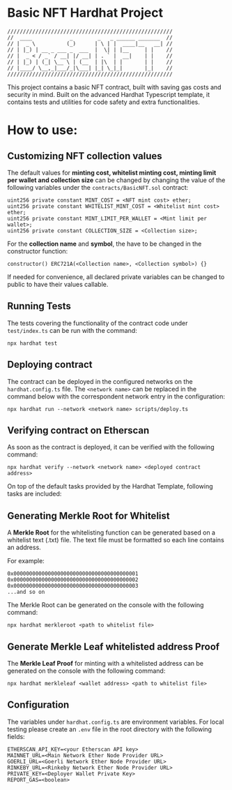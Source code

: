 # Basic NFT Hardhat Project
```shell
/////////////////////////////////////////////////////
//  ____            _        _   _ ______ _______  //
// |  _ \          (_)      | \ | |  ____|__   __| //
// | |_) | __ _ ___ _  ___  |  \| | |__     | |    //
// |  _ < / _` / __| |/ __| | . ` |  __|    | |    //
// | |_) | (_| \__ \ | (__  | |\  | |       | |    //
// |____/ \__,_|___/_|\___| |_| \_|_|       |_|    //
/////////////////////////////////////////////////////
```
This project contains a basic NFT contract, built with saving gas costs and security in mind.
Built on the advanced Hardhat Typescript template, it contains tests and utilities for code safety
and extra functionalities.

# How to use:

## Customizing NFT collection values

The default values for **minting cost, whitelist minting cost, minting limit per wallet and collection size**
can be changed by changing the value of the following variables under the `contracts/BasicNFT.sol` contract: 

```shell
uint256 private constant MINT_COST = <NFT mint cost> ether; 
uint256 private constant WHITELIST_MINT_COST = <Whitelist mint cost> ether;
uint256 private constant MINT_LIMIT_PER_WALLET = <Mint limit per wallet>; 
uint256 private constant COLLECTION_SIZE = <Collection size>;
```

For the **collection name** and **symbol**, the have to be changed in the constructor function:

```shell
constructor() ERC721A(<Collection name>, <Collection symbol>) {}
```

If needed for convenience, all declared private variables can be changed to public to have their values callable. 

## Running Tests

The tests covering the functionality of the contract code under `test/index.ts` can be run with the command:

```shell
npx hardhat test
```

## Deploying contract

The contract can be deployed in the configured networks on the `hardhat.config.ts` file.
The `<network name>` can be replaced in the command below with the correspondent network entry in the configuration:

```shell
npx hardhat run --network <network name> scripts/deploy.ts
```

## Verifying contract on Etherscan

As soon as the contract is deployed, it can be verified with the following command:

```shell
npx hardhat verify --network <network name> <deployed contract address> 
```


On top of the default tasks provided by the Hardhat Template, following tasks are included:

## Generating Merkle Root for Whitelist

A **Merkle Root** for the whitelisting function can be generated based on a whitelist text (.txt) file.
The text file must be formatted so each line contains an address.

For example:

```shell
0x0000000000000000000000000000000000000001
0x0000000000000000000000000000000000000002
0x0000000000000000000000000000000000000003
...and so on
```

The Merkle Root can be generated on the console with the following command:

```shell
npx hardhat merkleroot <path to whitelist file>
```

## Generate Merkle Leaf whitelisted address Proof

The **Merkle Leaf Proof** for minting with a whitelisted address can be generated on the console with the following command:

```shell
npx hardhat merkleleaf <wallet address> <path to whitelist file>
```

## Configuration

The variables under `hardhat.config.ts` are environment variables. For local testing please create an `.env` file in the root directory with the following fields:

```shell
ETHERSCAN_API_KEY=<your Etherscan API key>
MAINNET_URL=<Main Network Ether Node Provider URL>
GOERLI_URL=<Goerli Network Ether Node Provider URL>
RINKEBY_URL=<Rinkeby Network Ether Node Provider URL>
PRIVATE_KEY=<Deployer Wallet Private Key>
REPORT_GAS=<boolean>
```
